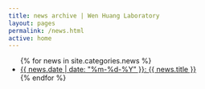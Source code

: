 ```yaml
---
title: news archive | Wen Huang Laboratory
layout: pages
permalink: /news.html
active: home
---
```


<ul>
  {% for news in site.categories.news %}
    <li>
      <a href="{{ site.baseurl }}{{ news.url }}">{{ news.date | date: "%m-%d-%Y" }}: {{ news.title }}</a>
    </li>
  {% endfor %}
</ul>